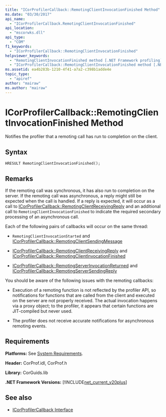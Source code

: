```yaml
---
title: "ICorProfilerCallback::RemotingClientInvocationFinished Method"
ms.date: "03/30/2017"
api_name: 
  - "ICorProfilerCallback.RemotingClientInvocationFinished"
api_location: 
  - "mscorwks.dll"
api_type: 
  - "COM"
f1_keywords: 
  - "ICorProfilerCallback::RemotingClientInvocationFinished"
helpviewer_keywords: 
  - "RemotingClientInvocationFinished method [.NET Framework profiling]"
  - "ICorProfilerCallback::RemotingClientInvocationFinished method [.NET Framework profiling]"
ms.assetid: ea4b283b-1210-4f41-a7a2-c398b1adde4e
topic_type: 
  - "apiref"
author: "mairaw"
ms.author: "mairaw"
---
```

# ICorProfilerCallback::RemotingClientInvocationFinished Method
Notifies the profiler that a remoting call has run to completion on the client.  
  
## Syntax  
  
```  
HRESULT RemotingClientInvocationFinished();  
```  
  
## Remarks  
 If the remoting call was synchronous, it has also run to completion on the server. If the remoting call was asynchronous, a reply might still be expected when the call is handled. If a reply is expected, it will occur as a call to [ICorProfilerCallback::RemotingClientReceivingReply](../../../../docs/framework/unmanaged-api/profiling/icorprofilercallback-remotingclientreceivingreply-method.md) and an additional call to `RemotingClientInvocationFinished` to indicate the required secondary processing of an asynchronous call.  
  
 Each of the following pairs of callbacks will occur on the same thread:  
  
-   `RemotingClientInvocationStarted` and [ICorProfilerCallback::RemotingClientSendingMessage](../../../../docs/framework/unmanaged-api/profiling/icorprofilercallback-remotingclientsendingmessage-method.md)  
  
-   [ICorProfilerCallback::RemotingClientReceivingReply](../../../../docs/framework/unmanaged-api/profiling/icorprofilercallback-remotingclientreceivingreply-method.md) and [ICorProfilerCallback::RemotingClientInvocationFinished](../../../../docs/framework/unmanaged-api/profiling/icorprofilercallback-remotingclientinvocationfinished-method.md)  
  
-   [ICorProfilerCallback::RemotingServerInvocationReturned](../../../../docs/framework/unmanaged-api/profiling/icorprofilercallback-remotingserverinvocationreturned-method.md) and [ICorProfilerCallback::RemotingServerSendingReply](../../../../docs/framework/unmanaged-api/profiling/icorprofilercallback-remotingserversendingreply-method.md)  
  
 You should be aware of the following issues with the remoting callbacks:  
  
-   Execution of a remoting function is not reflected by the profiler API, so notifications for functions that are called from the client and executed on the server are not properly received. The actual invocation happens via a proxy object; to the profiler, it appears that certain functions are JIT-compiled but never used.  
  
-   The profiler does not receive accurate notifications for asynchronous remoting events.  
  
## Requirements  
 **Platforms:** See [System Requirements](../../../../docs/framework/get-started/system-requirements.md).  
  
 **Header:** CorProf.idl, CorProf.h  
  
 **Library:** CorGuids.lib  
  
 **.NET Framework Versions:** [!INCLUDE[net_current_v20plus](../../../../includes/net-current-v20plus-md.md)]  
  
## See also
- [ICorProfilerCallback Interface](../../../../docs/framework/unmanaged-api/profiling/icorprofilercallback-interface.md)
